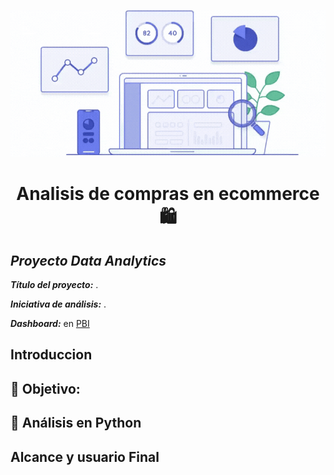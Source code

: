 <p align="center">
    <img src="https://github.com/Patriciol03/Analisis_tendencias_de_compras/blob/main/Imagenes/Dise%C3%B1o%20sin%20t%C3%ADtulo.gif">
</p>




<center>
<h1> Analisis de compras en ecommerce 🛍️ </h1>
</center>

## ***Proyecto Data Analytics***

***Título del proyecto:*** .

***Iniciativa de análisis:*** .

***Dashboard:*** en [PBI]()
## Introduccion


## 🎯 Objetivo:


## 📶 Análisis en Python 


## Alcance y usuario Final

